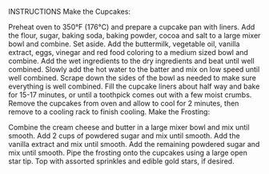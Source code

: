 INSTRUCTIONS
Make the Cupcakes:

Preheat oven to 350°F (176°C) and prepare a cupcake pan with liners.
Add the flour, sugar, baking soda, baking powder, cocoa and salt to a large mixer bowl and combine. Set aside.
Add the buttermilk, vegetable oil, vanilla extract, eggs, vinegar and red food coloring to a medium sized bowl and combine.
Add the wet ingredients to the dry ingredients and beat until well combined.
Slowly add the hot water to the batter and mix on low speed until well combined. Scrape down the sides of the bowl as needed to make sure everything is well combined.
Fill the cupcake liners about half way and bake for 15-17 minutes, or until a toothpick comes out with a few moist crumbs.
Remove the cupcakes from oven and allow to cool for 2 minutes, then remove to a cooling rack to finish cooling.
Make the Frosting:

Combine the cream cheese and butter in a large mixer bowl and mix until smooth.
Add 2 cups of powdered sugar and mix until smooth.
Add the vanilla extract and mix until smooth.
Add the remaining powdered sugar and mix until smooth.
Pipe the frosting onto the cupcakes using a large open star tip. Top with assorted sprinkles and edible gold stars, if desired.
